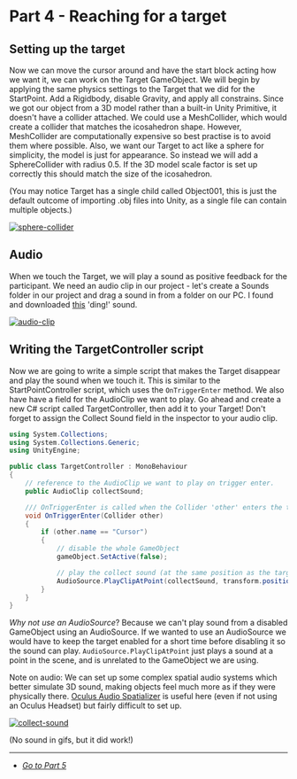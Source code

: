 # Part 4 - Reaching for a target

## Setting up the target 

Now we can move the cursor around and have the start block acting how we want it, we can work on the Target GameObject. We will begin by applying the same physics settings to the Target that we did for the StartPoint. Add a Rigidbody, disable Gravity, and apply all constrains. Since we got our object from a 3D model rather than a built-in Unity Primitive, it doesn't have a collider attached. We could use a MeshCollider, which would create a collider that matches the icosahedron shape. However, MeshCollider are computationally expensive so best practise is to avoid them where possible. Also, we want our Target to act like a sphere for simplicity, the model is just for appearance. So instead we will add a SphereCollider with radius 0.5. If the 3D model scale factor is set up correctly this should match the size of the icosahedron.

(You may notice Target has a single child called Object001, this is just the default outcome of importing .obj files into Unity, as a single file can contain multiple objects.)

[![sphere-collider](/uxf-tutorial/images/sphere-collider.png)](/uxf-tutorial/images/sphere-collider.png)

## Audio

When we touch the Target, we will play a sound as positive feedback for the participant. We need an audio clip in our project - let's create a Sounds folder in our project and drag a sound in from a folder on our PC. I found and downloaded [this](https://opengameart.org/content/picked-coin-echo-2) 'ding!' sound. 

[![audio-clip](/uxf-tutorial/images/audio-clip.png)](/uxf-tutorial/images/audio-clip.png)

## Writing the TargetController script

Now we are going to write a simple script that makes the Target disappear and play the sound when we touch it. This is similar to the StartPointController script, which uses the `OnTriggerEnter` method. We also have have a field for the AudioClip we want to play. Go ahead and create a new C# script called TargetController, then add it to your Target! Don't forget to assign the Collect Sound field in the inspector to your audio clip.

```cs
using System.Collections;
using System.Collections.Generic;
using UnityEngine;

public class TargetController : MonoBehaviour
{
    // reference to the AudioClip we want to play on trigger enter.
    public AudioClip collectSound;

    /// OnTriggerEnter is called when the Collider 'other' enters the trigger.
    void OnTriggerEnter(Collider other)
    {
        if (other.name == "Cursor")
        {
            // disable the whole GameObject
            gameObject.SetActive(false);

            // play the collect sound (at the same position as the target, 100% volume)
            AudioSource.PlayClipAtPoint(collectSound, transform.position, 1.0f);
        }
    }
}
```

*Why not use an AudioSource*? Because we can't play sound from a disabled GameObject using an AudioSource. If we wanted to use an AudioSource we would have to keep the target enabled for a short time before disabling it so the sound can play. `AudioSource.PlayClipAtPoint` just plays a sound at a point in the scene, and is unrelated to the GameObject we are using.

Note on audio: We can set up some complex spatial audio systems which better simulate 3D sound, making objects feel much more as if they were physically there. [Oculus Audio Spatializer](https://developer.oculus.com/documentation/audiosdk/latest/concepts/book-ospnative-unity/?locale=en_US) is useful here (even if not using an Oculus Headset) but fairly difficult to set up.

[![collect-sound](/uxf-tutorial/images/collect-sound.gif)](/uxf-tutorial/images/collect-sound.gif)

(No sound in gifs, but it did work!)

---

* [*Go to Part 5*](/uxf-tutorial/part-5)